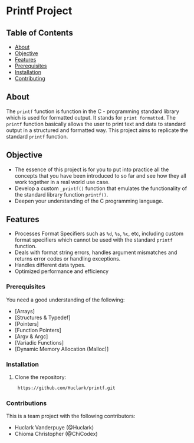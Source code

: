 # Printf Project

## Table of Contents

- [About](#about)
- [Objective](#objective)
- [Features](#features)
- [Prerequisites](#prerequisites)
- [Installation](#installation)
- [Contributing](#contributing)

## About

The `printf` function is function in the C - programming standard library which is used for formatted output. It stands for `print formatted`. The `printf` function basically allows the user to print text and data to standard output in a structured and formatted way.
This project aims to replicate the standard `printf` function.

## Objective

- The essence of this project is for you to put into practice all the concepts 
that you have been introduced to so far and see how they all work 
together in a real world use case.
- Develop a custom `_printf()` function that emulates the functionality 
of the standard library function `printf()`.
- Deepen your understanding of the C programming language.

## Features

- Processes Format Specifiers such as `%d`, `%s`, `%c`, etc, including custom format specifiers which cannot be used with the standard `printf` function.
- Deals with format string errors, handles argument mismatches and returns error codes or handling exceptions.
- Handles different data types.
- Optimized performance and efficiency

### Prerequisites

You need a good understanding of the following:

- [Arrays]
- [Structures & Typedef]
- [Pointers]
- [Function Pointers]
- [Argv & Argc]
- [Variadic Functions]
- [Dynamic Memory Allocation (Malloc)]

### Installation

1. Clone the repository:

   ```bash
	https://github.com/Huclark/printf.git

### Contributions

This is a team project with the following contributors:
  - Huclark Vanderpuye (@Huclark)
  - Chioma Christopher (@ChiCodex)
